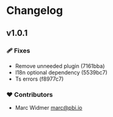 # Changelog


## v1.0.1


### 🩹 Fixes

- Remove unneeded plugin (7161bba)
- I18n optional dependency (5539bc7)
- Ts errors (f8977c7)

### ❤️  Contributors

- Marc Widmer <marc@pbi.io>

